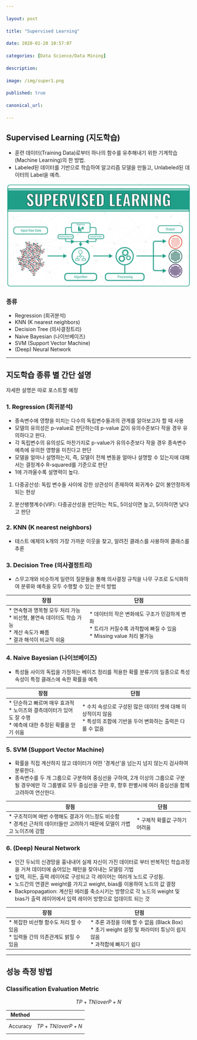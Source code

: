 ```yaml
---

layout: post

title: "Supervised Learning"

date: 2020-01-20 10:57:07

categories: [Data Science/Data Mining]

description:

image: /img/super1.png

published: true

canonical_url:

---
```


## Supervised Learning (지도학습)

- 훈련 데이터(Training Data)로부터 하나의 함수를 유추해내기 위한 기계학습(Machine Learning)의 한 방법.
- Labeled된 데이터를 기반으로 학습하여 알고리즘 모델을 만들고, Unlabeled된 데이터의 Label을 예측.

<img src='/img/super.png'>

### 종류

- Regression (회귀분석)
- KNN (K nearest neighbors)
- Decision Tree (의사결정트리)
- Naive Bayesian (나이브베이즈)
- SVM (Support Vector Machine)
- (Deep) Neural Network

------------------------------------------

## 지도학습 종류 별 간단 설명

자세한 설명은 따로 포스트할 예정

### 1. Regression (회귀분석)

- 종속변수에 영향을 미치는 다수의 독립변수들과의 관계를 알아보고자 할 때 사용
- 모델의 유의성은 p-value로 판단하는데 p-value 값이 유의수준보다 작을 경우 유의하다고 판다.
- 각 독립변수의 유의성도 마찬가지로 p-value가 유의수준보다 작을 경우 종속변수 예측에 유의한 영향을 미친다고 판단
- 모델을 얼마나 설명하는지, 즉, 모델이 전체 변동을 얼마나 설명할 수 있는지에 대해서는 결정계수 R-squared를 기준으로 판단
- 1에 가까울수록 설명력이 높다.

1) 다중공산성: 독립 변수들 사이에 강한 상관성이 존재하여 회귀계수 값이 불안정하게 되는 현상

2) 분산팽챙계수(VIF): 다중공산성을 판단하는 척도, 5이상이면 높고, 5이하이면 낮다고 판단

### 2. KNN (K nearest neighbors)

- 테스트 예제의 k개의 가장 가까운 이웃을 찾고, 알려진 클래스를 사용하여 클래스를 추론

### 3. Decision Tree (의사결정트리)

- 스무고개와 비슷하게 일련의 질문들을 통해 의사결정 규칙을 나무 구조로 도식화하여 분류와 예측을 모두 수행할 수 있는 분석 방법

|장점|단점|
|---|----|
|* 연속형과 명목형 모두 처리 가능 <br> * 비선형, 불연속 데이터도 학습 가능 <br> * 계산 속도가 빠름 <br> * 결과 해석이 비교적 쉬움 |* 데이터의 작은 변화에도 구조가 민감하게 변화 <br> * 트리가 커질수록 과적합에 빠질 수 있음 <br> * Missing value 처리 불가능|

### 4. Naive Bayesian (나이브베이즈)

- 특성들 사이의 독립을 가정하는 베이즈 정리를 적용한 확률 분류기의 일종으로 특성 속성이 특정 클래스에 속한 확률을 예측

|장점|단점|
|---|----|
|* 단순하고 빠르며 매우 효과적 <br> * 노이즈와 결측데이터가 있어도 잘 수행 <br> * 예측에 대한 추정된 확률을 얻기 쉬움| * 수치 속성으로 구성된 많은 데이터 셋에 대해 이상적이지 않음 <br> * 특성의 조합에 기반을 두어 변화하는 출력은 다룰 수 없음|

### 5. SVM (Support Vector Machine)

- 확률을 직접 계산하지 않고 데이터가 어떤 '경계선'을 넘는지 넘지 않는지 검사하여 분류한다.
- 종속변수를 두 개 그룹으로 구분하여 중심선을 구하여, 2개 이상의 그룹으로 구분 될 경우에만 각 그룹별로 모두 중심선을 구한 후, 향후 판별시에 여러 중심선을 함께 고려하여 연산한다.

|장점|단점|
|---|----|
| * 구조적이며 매번 수행해도 결과가 어느정도 비슷함 <br> * 경계선 근처의 데이터들만 고려하기 때문에 모델이 가볍고 노이즈에 강함| * 구체적 확률값 구하기 어려움|

### 6. (Deep) Neural Network

- 인간 두뇌의 신경망을 흉내내어 실제 자신이 가진 데이터로 부터 반복적인 학습과정을 거쳐 데이터에 숨어있는 패턴을 찾아내는 모델링 기법
- 입력, 히든, 출력 레이어로 구성되고 각 레이어는 여러개 노드로 구성됨.
- 노드간의 연결은 weight를 가지고 weight, bias를 이용하여 노드의 값 결정
- Backpropagation: 계산된 에러를 축소시키는 방향으로 각 노드의 weight 및 bias가 출력 레이어에서 입력 레이어 방향으로 업데이트 되는 것

|장점|단점|
|---|----|
|* 복잡한 비선형 함수도 처리 할 수 있음 <br> * 입력들 간의 의존관계도 밝힐 수 있음 | * 추론 과정을 이해 할 수 없음 (Black Box) <br> * 초기 weight 설정 및 파라미터 튜닝이 쉽지 않음 <br> * 과적합에 빠지기 쉽다

---------------------------------------------------------------------------

## 성능 측정 방법

### Classification Evaluation Metric

$$ {TP+TN} /over {P+N} $$

|Method||
|------|-----|
|Accuracy| $$ {TP+TN} /over {P+N} $$ |
